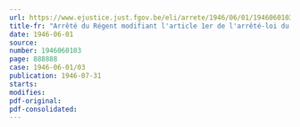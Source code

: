 ```yaml
---
url: https://www.ejustice.just.fgov.be/eli/arrete/1946/06/01/1946060103/justel
title-fr: "Arrêté du Régent modifiant l'article 1er de l'arrêté-loi du 14 juin 1945 organisant l'examen médical des Belges déportés ou emprisonnes par l'ennemi"
date: 1946-06-01
source:
number: 1946060103
page: 888888
case: 1946-06-01/03
publication: 1946-07-31
starts:
modifies:
pdf-original:
pdf-consolidated:
---
```


